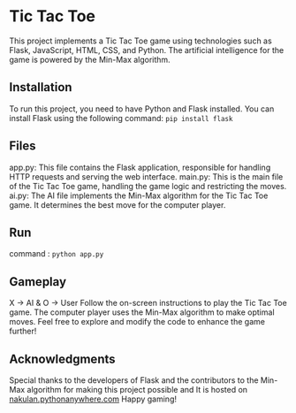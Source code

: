 # Tic Tac Toe

This project implements a Tic Tac Toe game using technologies such as Flask, JavaScript, HTML, CSS, and Python. The artificial intelligence for the game is powered by the Min-Max algorithm.

## Installation

To run this project, you need to have Python and Flask installed. You can install Flask using the following command: ```pip install flask```

## Files

app.py:  This file contains the Flask application, responsible for handling HTTP requests and serving the web interface.
main.py: This is the main file of the Tic Tac Toe game, handling the game logic and restricting the moves.
ai.py:   The AI file implements the Min-Max algorithm for the Tic Tac Toe game. It determines the best move for the computer player.

## Run
command : ```python app.py```

## Gameplay

X -> AI  & O -> User
Follow the on-screen instructions to play the Tic Tac Toe game. The computer player uses the Min-Max algorithm to make optimal moves.
Feel free to explore and modify the code to enhance the game further!

## Acknowledgments

Special thanks to the developers of Flask and the contributors to the Min-Max algorithm for making this project possible and It is hosted on [nakulan.pythonanywhere.com](http://nakulan.pythonanywhere.com)
Happy gaming!
